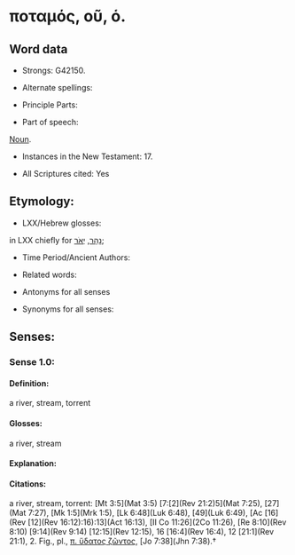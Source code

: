 # ποταμός, οῦ, ὁ.

<!-- Status: S2=NeedsReview -->
<!-- Lexica used for edits: BDAG, FFM, LN, A-S -->

## Word data

* Strongs: G42150.

* Alternate spellings:



* Principle Parts: 


* Part of speech: 

[Noun](http://ugg.readthedocs.io/en/latest/noun.html).

* Instances in the New Testament: 17.

* All Scriptures cited: Yes

## Etymology: 


* LXX/Hebrew glosses: 

in LXX chiefly for [נָהָר](//en-uhl/H5104), [יְאֹר](//en-uhl/H2975);

* Time Period/Ancient Authors: 


* Related words: 

* Antonyms for all senses

* Synonyms for all senses: 


## Senses: 


### Sense  1.0: 

#### Definition: 

a river, stream, torrent

#### Glosses: 

a river, stream 

#### Explanation:


#### Citations: 

a river, stream, torrent: [Mt 3:5](Mat 3:5) [7:[2](Rev 21:2)5](Mat 7:25), [27](Mat 7:27), [Mk 1:5](Mrk 1:5), [Lk 6:48](Luk 6:48), [49](Luk 6:49), [Ac [16](Rev [12](Rev 16:12):16):13](Act 16:13), [II Co 11:26](2Co 11:26), [Re 8:10](Rev 8:10) [9:14](Rev 9:14) [12:15](Rev 12:15), 16 [16:4](Rev 16:4), 12 [21:1](Rev 21:1), 2. Fig., pl., [π. ὕδατος ζῶντος](), [Jo 7:38](Jhn 7:38).†